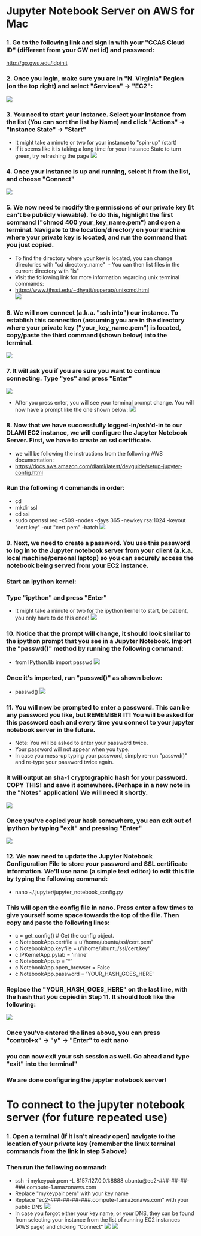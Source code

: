 # Jupyter Notebook Server on AWS for Mac
### 1.	Go to the following link and sign in with your "CCAS Cloud ID" (different from your GW net id) and password:
http://go.gwu.edu/idpinit<br/>

### 2.	Once you login, make sure you are in "N. Virginia" Region (on the top right) and select "Services" -> "EC2":
![](https://raw.github.com/yuxiaohuang/aws-machine-learning-1/master/aws-machine-learning-1-master/Creating%20a%20DLAMI%20EC2%20Instance%20on%20GWU-AWS/screenshots/1.png)

### 3. You need to start your instance. Select your instance from the list (You can sort the list by Name) and click "Actions" -> "Instance State" -> "Start"
 - It might take a minute or two for your instance to "spin-up" (start)
 - If it seems like it is taking a long time for your Instance State to turn green, try refreshing the page
![](https://raw.github.com/yuxiaohuang/aws-machine-learning-1/master/aws-machine-learning-1-master/Jupyter%20Notebook%20Server%20Mac/screenshots/5.png)

 ### 4.	Once your instance is up and running, select it from the list, and choose "Connect"
![](https://github.com/yuxiaohuang/aws-machine-learning-1/blob/master/aws-machine-learning-1-master/Jupyter%20Notebook%20Server%20Mac/screenshots/2.png?raw=true)

 ### 5.	We now need to modify the permissions of our private key (it can't be publicly viewable). To do this, highlight the first command ("chmod 400 your_key_name.pem") and open a terminal. Navigate to the location/directory on your machine where your private key is located, and run the command that you just copied.
  - To find the directory where your key is located, you can change directories with "cd directory_name"
  - You can then list files in the current directory with "ls"
  - Visit the following link for more information regarding unix terminal commands:
  - https://www.tjhsst.edu/~dhyatt/superap/unixcmd.html<br/>
![](https://github.com/yuxiaohuang/aws-machine-learning-1/blob/master/aws-machine-learning-1-master/Jupyter%20Notebook%20Server%20Mac/screenshots/3.png?raw=true)

 ### 6.	We will now connect (a.k.a. "ssh into") our instance. To establish this connection (assuming you are in the directory where your private key ("your_key_name.pem") is located, copy/paste the third command (shown below) into the terminal.
 ![](https://raw.github.com/yuxiaohuang/aws-machine-learning-1/master/aws-machine-learning-1-master/Jupyter%20Notebook%20Server%20Mac/screenshots/4.png)

### 7. It will ask you if you are sure you want to continue connecting. Type "yes" and press "Enter"
![](https://raw.github.com/yuxiaohuang/aws-machine-learning-1/master/aws-machine-learning-1-master/Jupyter%20Notebook%20Server%20Mac/screenshots/6.png)
 - After you press enter, you will see your terminal prompt change. You will now have a prompt like the one shown below:
  ![](https://raw.github.com/yuxiaohuang/aws-machine-learning-1/master/aws-machine-learning-1-master/Jupyter%20Notebook%20Server%20Mac/screenshots/7.png)

### 8. Now that we have successfully logged-in/ssh'd-in to our DLAMI EC2 instance, we will configure the Jupyter Notebook Server. First, we have to create an ssl certificate.
 - we will be following the instructions from the following AWS documentation:
 - https://docs.aws.amazon.com/dlami/latest/devguide/setup-jupyter-config.html <br/>
### Run the following 4 commands in order:
 - cd
 - mkdir ssl
 - cd ssl
 - sudo openssl req -x509 -nodes -days 365 -newkey rsa:1024 -keyout "cert.key" -out "cert.pem" -batch
  ![](https://raw.github.com/yuxiaohuang/aws-machine-learning-1/master/aws-machine-learning-1-master/Jupyter%20Notebook%20Server%20Mac/screenshots/8.png)

### 9. Next, we need to create a password. You use this password to log in to the Jupyter notebook server from your client (a.k.a. local machine/personal laptop) so you can securely access the notebook being served from your EC2 instance.
### Start an ipython kernel:
### Type "ipython" and press "Enter"
 - It might take a minute or two for the ipython kernel to start, be patient, you only have to do this once!
![](https://github.com/yuxiaohuang/aws-machine-learning-1/blob/master/aws-machine-learning-1-master/Jupyter%20Notebook%20Server%20Mac/screenshots/9.png?raw=true)

### 10. Notice that the prompt will change, it should look similar to the ipython prompt that you see in a Jupyter Notebook. Import the "passwd()" method by running the following command:
 - from IPython.lib import passwd 
![](https://raw.github.com/yuxiaohuang/aws-machine-learning-1/master/aws-machine-learning-1-master/Jupyter%20Notebook%20Server%20Mac/screenshots/10.png)
### Once it's imported, run "passwd()" as shown below:
 - passwd()
![](https://github.com/yuxiaohuang/aws-machine-learning-1/blob/master/aws-machine-learning-1-master/Jupyter%20Notebook%20Server%20Mac/screenshots/11.png?raw=true)

### 11. You will now be prompted to enter a password. This can be any password you like, but REMEMBER IT! You will be asked for this password each and every time you connect to your jupyter notebook server in the future.
 -  Note: You will be asked to enter your password twice.
 -  Your password will not appear when you type.
 -  In case you mess-up typing your password, simply re-run "passwd()" and re-type your password twice again.
### It will output an sha-1 cryptographic hash for your password. COPY THIS! and save it somewhere. (Perhaps in a new note in the "Notes" application) We will need it shortly.
![](https://raw.github.com/yuxiaohuang/aws-machine-learning-1/master/aws-machine-learning-1-master/Jupyter%20Notebook%20Server%20Mac/screenshots/12.png)
### Once you've copied your hash somewhere, you can exit out of ipython by typing "exit" and pressing "Enter"
![](https://raw.github.com/yuxiaohuang/aws-machine-learning-1/master/aws-machine-learning-1-master/Jupyter%20Notebook%20Server%20Mac/screenshots/13.png)

### 12. We now need to update the Jupyter Notebook Configuration File to store your password and SSL certificate information. We'll use nano (a simple text editor) to edit this file by typing the following command:
 - nano ~/.jupyter/jupyter_notebook_config.py
### This will open the config file in nano. Press enter a few times to give yourself some space towards the top of the file. Then copy and paste the following lines:
 - c = get_config()  # Get the config object.
 - c.NotebookApp.certfile = u'/home/ubuntu/ssl/cert.pem' 
 - c.NotebookApp.keyfile = u'/home/ubuntu/ssl/cert.key' 
 - c.IPKernelApp.pylab = 'inline'  
 - c.NotebookApp.ip = '*'  
 - c.NotebookApp.open_browser = False  
 - c.NotebookApp.password = 'YOUR_HASH_GOES_HERE'  
 ### Replace the "YOUR_HASH_GOES_HERE" on the last line, with the hash that you copied in Step 11. It should look like the following:
 ![](https://raw.github.com/yuxiaohuang/aws-machine-learning-1/master/aws-machine-learning-1-master/Jupyter%20Notebook%20Server%20Mac/screenshots/14.png)
 ### Once you've entered the lines above, you can press "control+x" -> "y" -> "Enter" to exit nano
 ### you can now exit your ssh session as well. Go ahead and type "exit" into the terminal"
 ### We are done configuring the jupyter notebook server!
 
 # To connect to the jupyter notebook server (for future repeated use)
 ### 1. Open a terminal (if it isn't already open) navigate to the location of your private key (remember the linux terminal commands from the link in step 5 above)
 ### Then run the following command:
  - ssh -i mykeypair.pem -L 8157:127.0.0.1:8888 ubuntu@ec2-###-##-##-###.compute-1.amazonaws.com
  - Replace "mykeypair.pem" with your key name
  - Replace "ec2-###-##-##-###.compute-1.amazonaws.com" with your public DNS
   ![](https://github.com/yuxiaohuang/aws-machine-learning-1/blob/master/aws-machine-learning-1-master/Jupyter%20Notebook%20Server%20Mac/screenshots/15.png?raw=true)
  - In case you forgot either your key name, or your DNS, they can be found from selecting your instance from the list of running EC2 instances (AWS page) and clicking "Connect"
  ![](https://github.com/yuxiaohuang/aws-machine-learning-1/blob/master/aws-machine-learning-1-master/Jupyter%20Notebook%20Server%20Mac/screenshots/2.png?raw=true)
![](https://github.com/yuxiaohuang/aws-machine-learning-1/blob/master/aws-machine-learning-1-master/Jupyter%20Notebook%20Server%20Mac/screenshots/16.png?raw=true)
